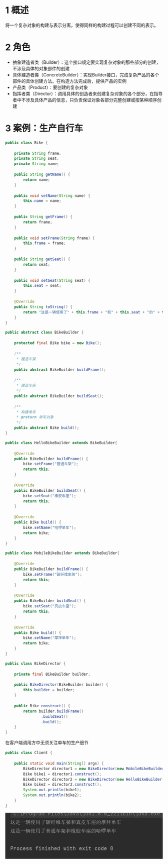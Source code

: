 # 1 概述
将一个复杂对象的构建与表示分离，使得同样的构建过程可以创建不同的表示。

# 2 角色
- 抽象建造者类（Builder）：这个接口规定要实现复杂对象的那些部分的创建，不涉及具体的对象部件的创建
- 具体建造者类（ConcreteBuilder）：实现Builder接口，完成复杂产品的各个部件的具体创建方法。在构造方法完成后，提供产品的实例
- 产品类（Product）：要创建的复杂对象
- 指挥者类（Director）：调用具体的创造者来创建复杂对象的各个部分，在指导者中不涉及具体产品的信息，只负责保证对象各部分完整创建或按某种顺序创建

# 3 案例：生产自行车

```java
public class Bike {

    private String frame;
    private String seat;
    private String name;

    public String getName() {
        return name;
    }

    public void setName(String name) {
        this.name = name;
    }

    public String getFrame() {
        return frame;
    }

    public void setFrame(String frame) {
        this.frame = frame;
    }

    public String getSeat() {
        return seat;
    }

    public void setSeat(String seat) {
        this.seat = seat;
    }

    @Override
    public String toString() {
        return "这是一辆使用了" + this.frame + "和" + this.seat + "的" + this.name;
    }
}
```

```java
public abstract class BikeBuilder {

    protected final Bike bike = new Bike();

    /**
     * 建造车架
     */
    public abstract BikeBuilder buildFrame();

    /**
     * 建造车座
     */
    public abstract BikeBuilder buildSeat();

    /**
     * 构建单车
     * @return 单车对象
     */
    public abstract Bike build();
}
```

```java
public class HelloBikeBuilder extends BikeBuilder{

    @Override
    public BikeBuilder buildFrame() {
        bike.setFrame("普通车架");
        return this;
    }

    @Override
    public BikeBuilder buildSeat() {
        bike.setSeat("橡胶车座");
        return this;
    }

    @Override
    public Bike build() {
        bike.setName("哈啰单车");
        return bike;
    }
}
```

```java
public class MobileBikeBuilder extends BikeBuilder{

    @Override
    public BikeBuilder buildFrame() {
        bike.setFrame("碳纤维车架");
        return this;
    }

    @Override
    public BikeBuilder buildSeat() {
        bike.setSeat("真皮车座");
        return this;
    }

    @Override
    public Bike build() {
        bike.setName("摩拜单车");
        return bike;
    }
}
```

```java
public class BikeDirector {

    private final BikeBuilder builder;

    public BikeDirector(BikeBuilder builder) {
        this.builder = builder;
    }

    public Bike construct() {
        return builder.buildFrame()
                .buildSeat()
                .build();
    }
}
```

在客户端调用方中无须关注单车的生产细节

```java
public class Client {

    public static void main(String[] args) {
        BikeDirector director1 = new BikeDirector(new MobileBikeBuilder());
        Bike bike1 = director1.construct();
        BikeDirector director2 = new BikeDirector(new HelloBikeBuilder());
        Bike bike2 = director2.construct();
        System.out.println(bike1);
        System.out.println(bike2);
    }
}
```

![](./images/建造者模式-案例运行结果.png)


